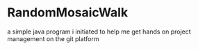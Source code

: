 # RandomMosaicWalk
a simple java program i initiated to help me get hands on project management on the git platform
